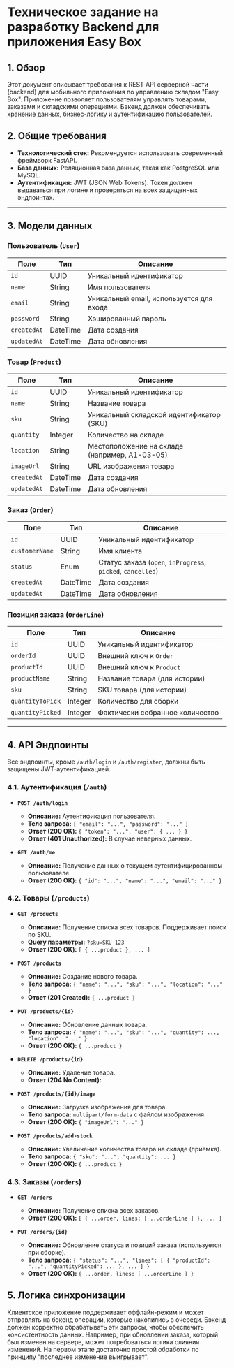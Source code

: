# Техническое задание на разработку Backend для приложения Easy Box

## 1. Обзор

Этот документ описывает требования к REST API серверной части (backend) для мобильного приложения по управлению складом "Easy Box". Приложение позволяет пользователям управлять товарами, заказами и складскими операциями. Бэкенд должен обеспечивать хранение данных, бизнес-логику и аутентификацию пользователей.

## 2. Общие требования

- **Технологический стек:** Рекомендуется использовать современный фреймворк FastAPI.
- **База данных:** Реляционная база данных, такая как PostgreSQL или MySQL.
- **Аутентификация:** JWT (JSON Web Tokens). Токен должен выдаваться при логине и проверяться на всех защищенных эндпоинтах.


---

## 3. Модели данных

### Пользователь (`User`)
| Поле | Тип | Описание |
|---|---|---|
| `id` | UUID | Уникальный идентификатор |
| `name` | String | Имя пользователя |
| `email` | String | Уникальный email, используется для входа |
| `password` | String | Хэшированный пароль |
| `createdAt` | DateTime | Дата создания |
| `updatedAt` | DateTime | Дата обновления |

### Товар (`Product`)
| Поле | Тип | Описание |
|---|---|---|
| `id` | UUID | Уникальный идентификатор |
| `name` | String | Название товара |
| `sku` | String | Уникальный складской идентификатор (SKU) |
| `quantity` | Integer | Количество на складе |
| `location` | String | Местоположение на складе (например, A1-03-05) |
| `imageUrl` | String | URL изображения товара |
| `createdAt` | DateTime | Дата создания |
| `updatedAt` | DateTime | Дата обновления |

### Заказ (`Order`)
| Поле | Тип | Описание |
|---|---|---|
| `id` | UUID | Уникальный идентификатор |
| `customerName` | String | Имя клиента |
| `status` | Enum | Статус заказа (`open`, `inProgress`, `picked`, `cancelled`) |
| `createdAt` | DateTime | Дата создания |
| `updatedAt` | DateTime | Дата обновления |

### Позиция заказа (`OrderLine`)
| Поле | Тип | Описание |
|---|---|---|
| `id` | UUID | Уникальный идентификатор |
| `orderId` | UUID | Внешний ключ к `Order` |
| `productId` | UUID | Внешний ключ к `Product` |
| `productName`| String | Название товара (для истории) |
| `sku` | String | SKU товара (для истории) |
| `quantityToPick`| Integer | Количество для сборки |
| `quantityPicked`| Integer | Фактически собранное количество |

---

## 4. API Эндпоинты

Все эндпоинты, кроме `/auth/login` и `/auth/register`, должны быть защищены JWT-аутентификацией.

### 4.1. Аутентификация (`/auth`)

- **`POST /auth/login`**
  - **Описание:** Аутентификация пользователя.
  - **Тело запроса:** `{ "email": "...", "password": "..." }`
  - **Ответ (200 OK):** `{ "token": "...", "user": { ... } }`
  - **Ответ (401 Unauthorized):** В случае неверных данных.

- **`GET /auth/me`**
  - **Описание:** Получение данных о текущем аутентифицированном пользователе.
  - **Ответ (200 OK):** `{ "id": "...", "name": "...", "email": "..." }`

### 4.2. Товары (`/products`)

- **`GET /products`**
  - **Описание:** Получение списка всех товаров. Поддерживает поиск по SKU.
  - **Query параметры:** `?sku=SKU-123`
  - **Ответ (200 OK):** `[ { ...product }, ... ]`

- **`POST /products`**
  - **Описание:** Создание нового товара.
  - **Тело запроса:** `{ "name": "...", "sku": "...", "location": "..." }`
  - **Ответ (201 Created):** `{ ...product }`

- **`PUT /products/{id}`**
  - **Описание:** Обновление данных товара.
  - **Тело запроса:** `{ "name": "...", "sku": "...", "quantity": ..., "location": "..." }`
  - **Ответ (200 OK):** `{ ...product }`

- **`DELETE /products/{id}`**
  - **Описание:** Удаление товара.
  - **Ответ (204 No Content):**

- **`POST /products/{id}/image`**
  - **Описание:** Загрузка изображения для товара.
  - **Тело запроса:** `multipart/form-data` с файлом изображения.
  - **Ответ (200 OK):** `{ "imageUrl": "..." }`

- **`POST /products/add-stock`**
  - **Описание:** Увеличение количества товара на складе (приёмка).
  - **Тело запроса:** `{ "sku": "...", "quantity": ... }`
  - **Ответ (200 OK):** `{ ...product }`

### 4.3. Заказы (`/orders`)

- **`GET /orders`**
  - **Описание:** Получение списка всех заказов.
  - **Ответ (200 OK):** `[ { ...order, lines: [ ...orderLine ] }, ... ]`

- **`PUT /orders/{id}`**
  - **Описание:** Обновление статуса и позиций заказа (используется при сборке).
  - **Тело запроса:** `{ "status": "...", "lines": [ { "productId": "...", "quantityPicked": ... }, ... ] }`
  - **Ответ (200 OK):** `{ ...order, lines: [ ...orderLine ] }`

## 5. Логика синхронизации

Клиентское приложение поддерживает оффлайн-режим и может отправлять на бэкенд операции, которые накопились в очереди. Бэкенд должен корректно обрабатывать эти запросы, чтобы обеспечить консистентность данных. Например, при обновлении заказа, который был изменен на сервере, может потребоваться логика слияния изменений. На первом этапе достаточно простой обработки по принципу "последнее изменение выигрывает".
